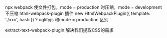 npx webpack 使文件打包，mode = production 时压缩，mode = development 不压缩
html-webpack-plugin 插件 
new HtmlWebpackPlugin({
  template: './xxx',
  hash
})
? uglifyjs 和mode = production 区别

extract-text-webpack-plugin 解决我们提取CSS的需求